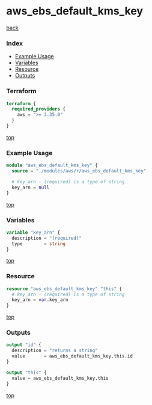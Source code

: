 # aws_ebs_default_kms_key

[back](../aws.md)

### Index

- [Example Usage](#example-usage)
- [Variables](#variables)
- [Resource](#resource)
- [Outputs](#outputs)

### Terraform

```terraform
terraform {
  required_providers {
    aws = ">= 3.35.0"
  }
}
```

[top](#index)

### Example Usage

```terraform
module "aws_ebs_default_kms_key" {
  source = "./modules/aws/r/aws_ebs_default_kms_key"

  # key_arn - (required) is a type of string
  key_arn = null
}
```

[top](#index)

### Variables

```terraform
variable "key_arn" {
  description = "(required)"
  type        = string
}
```

[top](#index)

### Resource

```terraform
resource "aws_ebs_default_kms_key" "this" {
  # key_arn - (required) is a type of string
  key_arn = var.key_arn
}
```

[top](#index)

### Outputs

```terraform
output "id" {
  description = "returns a string"
  value       = aws_ebs_default_kms_key.this.id
}

output "this" {
  value = aws_ebs_default_kms_key.this
}
```

[top](#index)